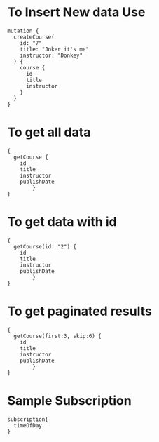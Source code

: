 # To Insert New data Use
````
mutation {
  createCourse(
    id: "7" 
    title: "Joker it's me" 
    instructor: "Donkey"
  ) {
    course {
      id
      title
      instructor
    }
  }
} 
````

# To get all data 
````
{
  getCourse {
    id
    title
    instructor
    publishDate
        }
}
````

# To get data with id
````
{
  getCourse(id: "2") {
    id
    title
    instructor
    publishDate
        }
}
````
# To get paginated results
````
{
  getCourse(first:3, skip:6) {
    id
    title
    instructor
    publishDate
        }
}
````
# Sample Subscription
````
subscription{
  timeOfDay
}
````